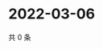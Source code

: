 # 2022-03-06

共 0 条

<!-- BEGIN WEIBO -->
<!-- 最后更新时间 Sun Mar 06 2022 13:13:24 GMT+0800 (China Standard Time) -->

<!-- END WEIBO -->
